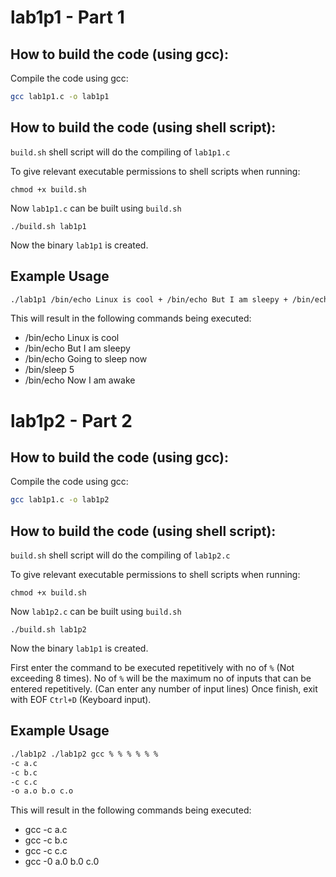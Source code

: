 # lab1p1 - Part 1

## How to build the code (using gcc):

Compile the code using gcc:

```bash
gcc lab1p1.c -o lab1p1
```
## How to build the code (using shell script):
`build.sh` shell script will do the compiling of `lab1p1.c`

To give relevant executable permissions to shell scripts when running:
```
chmod +x build.sh
```

Now `lab1p1.c` can be built using `build.sh`
```
./build.sh lab1p1
```

Now the binary `lab1p1` is created.

## Example Usage

```bash
./lab1p1 /bin/echo Linux is cool + /bin/echo But I am sleepy + /bin/echo Going to sleep now + /bin/sleep 5 + /bin/echo Now I am awake
```

This will result in the following commands being executed:

* /bin/echo Linux is cool
* /bin/echo But I am sleepy
* /bin/echo Going to sleep now
* /bin/sleep 5
* /bin/echo Now I am awake

# lab1p2 - Part 2

## How to build the code (using gcc):

Compile the code using gcc:

```bash
gcc lab1p1.c -o lab1p2
```
## How to build the code (using shell script):
`build.sh` shell script will do the compiling of `lab1p2.c`

To give relevant executable permissions to shell scripts when running:
```
chmod +x build.sh
```

Now `lab1p2.c` can be built using `build.sh`
```
./build.sh lab1p2
```

Now the binary `lab1p1` is created.

First enter the command to be executed repetitively with no of `%` (Not exceeding 8 times).
No of `%` will be the maximum no of inputs that can be entered repetitively. (Can enter any number of input lines)
Once finish, exit with EOF `Ctrl+D` (Keyboard input).

## Example Usage

```bash
./lab1p2 ./lab1p2 gcc % % % % % %
-c a.c
-c b.c
-c c.c
-o a.o b.o c.o
```


This will result in the following commands being executed:

* gcc -c a.c
* gcc -c b.c
* gcc -c c.c
* gcc -0 a.0 b.0 c.0
